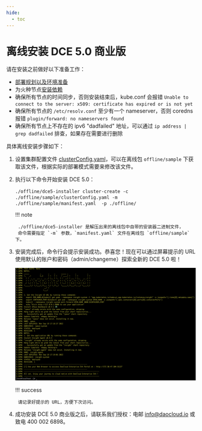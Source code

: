 ```yaml
---
hide:
  - toc
---
```


# 离线安装 DCE 5.0 商业版

请在安装之前做好以下准备工作：

- [部署规划以及环境准备](deploy-plan.md)
- 为火种节点[安装依赖](../install-tools.md)
- 确保所有节点的时间同步，否则安装结束后，kube.conf 会报错 `Unable to connect to the server: x509: certificate has expired or is not yet`
- 确保所有节点的 `/etc/resolv.conf` 至少有一个 nameserver，否则 coredns 报错 `plugin/forward: no nameservers found`
- 确保所有节点上不存在的 ipv6  "dadfailed" 地址，可以通过 `ip address | grep dadfailed` 排查，如果存在需要进行删除

具体离线安装步骤如下：

1. 设置集群配置文件 [clusterConfig.yaml](cluster-config.md)，可以在离线包 `offline/sample` 下获取该文件，根据实际的部署模式需要来修改该文件。

1. 执行以下命令开始安装 DCE 5.0：

    ```shell
    ./offline/dce5-installer cluster-create -c ./offline/sample/clusterConfig.yaml -m ./offline/sample/manifest.yaml  -p ./offline/
    ```

    !!! note

        ./offline/dce5-installer 是解压出来的离线包中自带的安装器二进制文件，
        命令需要指定 `-m` 参数，`manifest.yaml` 文件在离线包 `offline/sample` 下。

1. 安装完成后，命令行会提示安装成功。恭喜您！现在可以通过屏幕提示的 URL 使用默认的账户和密码（admin/changeme）探索全新的 DCE 5.0 啦！

    ![success](../images/success.png)

    !!! success

        请记录好提示的 URL，方便下次访问。

1. 成功安装 DCE 5.0 商业版之后，请联系我们授权：电邮 info@daocloud.io 或致电 400 002 6898。
